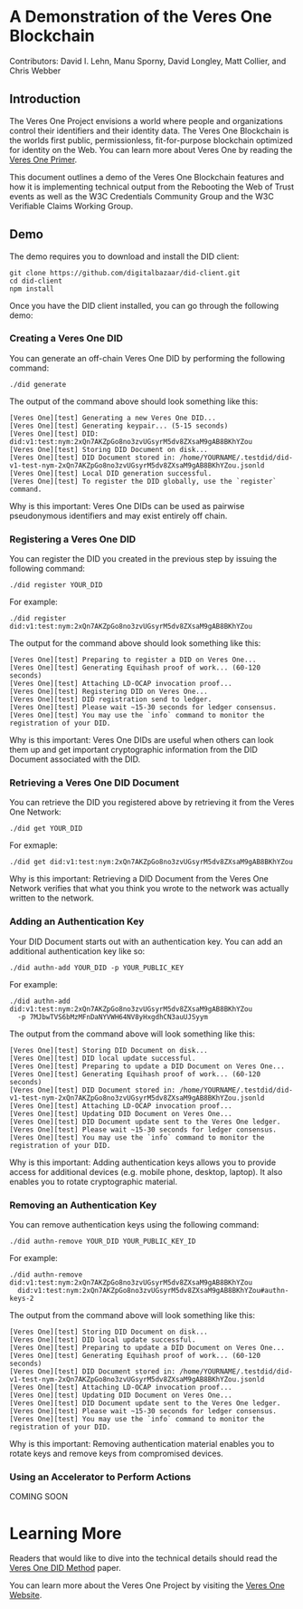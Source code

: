 # A Demonstration of the Veres One Blockchain

Contributors: David I. Lehn, Manu Sporny, David Longley, Matt Collier, and
Chris Webber

## Introduction

The Veres One Project envisions a world where people and organizations
control their identifiers and their identity data. The Veres One
Blockchain is the worlds first public, permissionless, fit-for-purpose
blockchain optimized for identity on the Web. You can learn more about
Veres One by reading the [Veres One Primer](veres-one-primer.md).

This document outlines a demo of the Veres One Blockchain features and how
it is implementing technical output from the Rebooting the Web of Trust
events as well as the W3C Credentials Community Group and the
W3C Verifiable Claims Working Group.

## Demo

The demo requires you to download and install the DID client:

```
git clone https://github.com/digitalbazaar/did-client.git
cd did-client
npm install
```

Once you have the DID client installed, you can go through the following
demo:

### Creating a Veres One DID

You can generate an off-chain Veres One DID by performing the following
command:

```
./did generate
```

The output of the command above should look something like this:

```
[Veres One][test] Generating a new Veres One DID...
[Veres One][test] Generating keypair... (5-15 seconds)
[Veres One][test] DID: did:v1:test:nym:2xQn7AKZpGo8no3zvUGsyrM5dv8ZXsaM9gAB8BKhYZou
[Veres One][test] Storing DID Document on disk...
[Veres One][test] DID Document stored in: /home/YOURNAME/.testdid/did-v1-test-nym-2xQn7AKZpGo8no3zvUGsyrM5dv8ZXsaM9gAB8BKhYZou.jsonld
[Veres One][test] Local DID generation successful.
[Veres One][test] To register the DID globally, use the `register` command.
```

Why is this important: Veres One DIDs can be used as pairwise pseudonymous
identifiers and may exist entirely off chain.

### Registering a Veres One DID

You can register the DID you created in the previous step by issuing the
following command:

```
./did register YOUR_DID
```

For example:

```
./did register did:v1:test:nym:2xQn7AKZpGo8no3zvUGsyrM5dv8ZXsaM9gAB8BKhYZou
```

The output for the command above should look something like this:

```
[Veres One][test] Preparing to register a DID on Veres One...
[Veres One][test] Generating Equihash proof of work... (60-120 seconds)
[Veres One][test] Attaching LD-OCAP invocation proof...
[Veres One][test] Registering DID on Veres One...
[Veres One][test] DID registration send to ledger.
[Veres One][test] Please wait ~15-30 seconds for ledger consensus.
[Veres One][test] You may use the `info` command to monitor the registration of your DID.
```

Why is this important: Veres One DIDs are useful when others can look them
up and get important cryptographic information from the DID Document associated
with the DID.

### Retrieving a Veres One DID Document

You can retrieve the DID you registered above by retrieving it from the
Veres One Network:

```
./did get YOUR_DID
```

For exmaple:

```
./did get did:v1:test:nym:2xQn7AKZpGo8no3zvUGsyrM5dv8ZXsaM9gAB8BKhYZou

```

Why is this important: Retrieving a DID Document from the Veres One Network
verifies that what you think you wrote to the network was actually written
to the network.

### Adding an Authentication Key

Your DID Document starts out with an authentication key. You can add an
additional authentication key like so:

```
./did authn-add YOUR_DID -p YOUR_PUBLIC_KEY
```

For example:

```
./did authn-add did:v1:test:nym:2xQn7AKZpGo8no3zvUGsyrM5dv8ZXsaM9gAB8BKhYZou
  -p 7MJbwTVS6bMzMFnDaNYVWH64NV8yHxgdhCN3auUJSyym
```

The output from the command above will look something like this:

```
[Veres One][test] Storing DID Document on disk...
[Veres One][test] DID local update successful.
[Veres One][test] Preparing to update a DID Document on Veres One...
[Veres One][test] Generating Equihash proof of work... (60-120 seconds)
[Veres One][test] DID Document stored in: /home/YOURNAME/.testdid/did-v1-test-nym-2xQn7AKZpGo8no3zvUGsyrM5dv8ZXsaM9gAB8BKhYZou.jsonld
[Veres One][test] Attaching LD-OCAP invocation proof...
[Veres One][test] Updating DID Document on Veres One...
[Veres One][test] DID Document update sent to the Veres One ledger.
[Veres One][test] Please wait ~15-30 seconds for ledger consensus.
[Veres One][test] You may use the `info` command to monitor the registration of your DID.
```

Why is this important: Adding authentication keys allows you to provide
access for additional devices (e.g. mobile phone, desktop, laptop). It also
enables you to rotate cryptographic material.

### Removing an Authentication Key

You can remove authentication keys using the following command:

```
./did authn-remove YOUR_DID YOUR_PUBLIC_KEY_ID
```

For example:

```
./did authn-remove did:v1:test:nym:2xQn7AKZpGo8no3zvUGsyrM5dv8ZXsaM9gAB8BKhYZou
  did:v1:test:nym:2xQn7AKZpGo8no3zvUGsyrM5dv8ZXsaM9gAB8BKhYZou#authn-keys-2
```

The output from the command above will look something like this:

```
[Veres One][test] Storing DID Document on disk...
[Veres One][test] DID local update successful.
[Veres One][test] Preparing to update a DID Document on Veres One...
[Veres One][test] Generating Equihash proof of work... (60-120 seconds)
[Veres One][test] DID Document stored in: /home/YOURNAME/.testdid/did-v1-test-nym-2xQn7AKZpGo8no3zvUGsyrM5dv8ZXsaM9gAB8BKhYZou.jsonld
[Veres One][test] Attaching LD-OCAP invocation proof...
[Veres One][test] Updating DID Document on Veres One...
[Veres One][test] DID Document update sent to the Veres One ledger.
[Veres One][test] Please wait ~15-30 seconds for ledger consensus.
[Veres One][test] You may use the `info` command to monitor the registration of your DID.
```

Why is this important: Removing authentication material enables you to
rotate keys and remove keys from compromised devices.

### Using an Accelerator to Perform Actions

COMING SOON

# Learning More

Readers that would like to dive into the technical details should read the
[Veres One DID Method](veres-one-did-method.md) paper.

You can learn more about the Veres One Project by visiting the
[Veres One Website](https://veres.one/).
